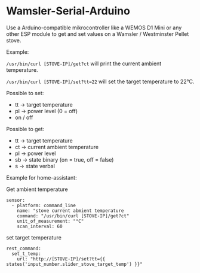 # Wamsler-Serial-Arduino
Use a Arduino-compatible mikrocontroller like a WEMOS D1 Mini or any other ESP module to get and set values on a Wamsler / Westminster Pellet stove.

Example: 

`/usr/bin/curl [STOVE-IP]/get?ct` will print the current ambient temperature.

`/usr/bin/curl [STOVE-IP]/set?tt=22` will set the target temperature to 22°C.

Possible to set:
- tt -> target temperature
- pl -> power level (0 = off)
- on / off

Possible to get:
- tt -> target temperature
- ct -> current ambient temperature
- pl -> power level
- sb -> state binary (on = true, off = false)
- s  -> state verbal

Example for home-assistant:

Get ambient temperature
```
sensor:
  - platform: command_line
    name: "stove current abmient temperature
    command: "/usr/bin/curl [STOVE-IP]/get?ct"
    unit_of_measurement: "°C"
    scan_interval: 60
```
set target temperature
```
rest_command:
  set_t_temp:
    url: "http://[STOVE-IP]/set?tt={{ states('input_number.slider_stove_target_temp') }}"
```
